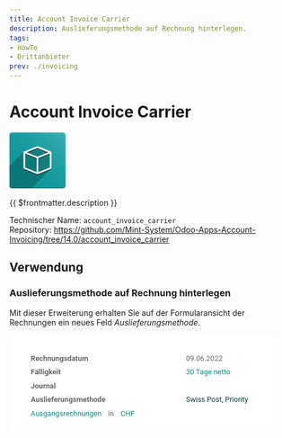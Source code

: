 ```yaml
---
title: Account Invoice Carrier
description: Auslieferungsmethode auf Rechnung hinterlegen.
tags:
- HowTo
- Drittanbieter
prev: ./invoicing
---
```

# Account Invoice Carrier

![icon_oms_box](attachments/icon_oms_box.png)

{{ $frontmatter.description }}

Technischer Name: `account_invoice_carrier`\
Repository: <https://github.com/Mint-System/Odoo-Apps-Account-Invoicing/tree/14.0/account_invoice_carrier>

## Verwendung

### Auslieferungsmethode auf Rechnung hinterlegen

Mit dieser Erweiterung erhalten Sie auf der Formularansicht der Rechnungen ein neues Feld *Auslieferungsmethode*.

![](attachments/Account%20Invoice%20Carrier.png)